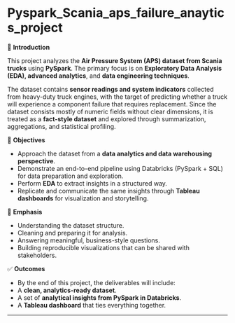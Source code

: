 # Pyspark_Scania_aps_failure_anaytics_project

📌 **Introduction**

This project analyzes the **Air Pressure System (APS) dataset from Scania trucks** using **PySpark**.
The primary focus is on **Exploratory Data Analysis (EDA), advanced analytics**, and **data engineering techniques**.

The dataset contains **sensor readings and system indicators** collected from heavy-duty truck engines, with the target of predicting whether a truck will experience a component failure that requires replacement. Since the dataset consists mostly of numeric fields without clear dimensions, it is treated as a **fact-style dataset** and explored through summarization, aggregations, and statistical profiling.

🎯 **Objectives**

- Approach the dataset from a **data analytics and data warehousing perspective**.
- Demonstrate an end-to-end pipeline using Databricks (PySpark + SQL) for data preparation and exploration.
- Perform **EDA** to extract insights in a structured way.
- Replicate and communicate the same insights through **Tableau dashboards** for visualization and storytelling.

🔑 **Emphasis**

- Understanding the dataset structure.
- Cleaning and preparing it for analysis.
- Answering meaningful, business-style questions.
- Building reproducible visualizations that can be shared with stakeholders.

✅ **Outcomes**

- By the end of this project, the deliverables will include:
- A **clean, analytics-ready dataset**.
- A set of **analytical insights from PySpark in Databricks**.
- A **Tableau dashboard** that ties everything together.

------------------------------------------------------------------------------------------------
